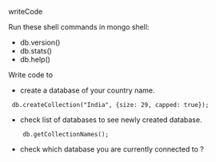 writeCode

Run these shell commands in mongo shell:

- db.version()
- db.stats()
- db.help()

Write code to

- create a database of your country name.
```
 db.createCollection("India", {size: 29, capped: true});
```
- check list of databases to see newly created database.
```
    db.getCollectionNames();
```
- check which database you are currently connected to ?

